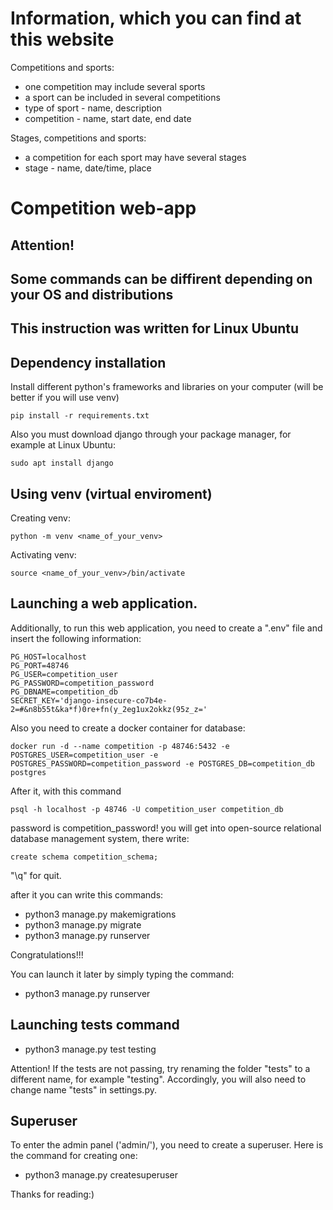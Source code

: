 # Information, which you can find at this website
Competitions and sports:

- one competition may include several sports
- a sport can be included in several competitions
- type of sport - name, description
- competition - name, start date, end date

Stages, competitions and sports:

- a competition for each sport may have several stages
- stage - name, date/time, place


# Competition web-app

## Attention!
## Some commands can be diffirent depending on your OS and distributions
## This instruction was written for Linux Ubuntu


## Dependency installation
Install different python's frameworks and libraries on your computer (will be better if you will use venv)
```
pip install -r requirements.txt
```
Also you must download django through your package manager,
for example at Linux Ubuntu:
```
sudo apt install django
```

## Using venv (virtual enviroment)
Creating venv:
```
python -m venv <name_of_your_venv>
```
Activating venv:
```
source <name_of_your_venv>/bin/activate
```


## Launching a web application.
Additionally, to run this web application, you need to create a ".env" file and insert the following information:

```
PG_HOST=localhost
PG_PORT=48746
PG_USER=competition_user
PG_PASSWORD=competition_password
PG_DBNAME=competition_db
SECRET_KEY='django-insecure-co7b4e-2=#&n8b55t&ka*f)0re+fn(y_2eg1ux2okkz(95z_z='
```

Also you need to create a docker container for database:
```
docker run -d --name competition -p 48746:5432 -e POSTGRES_USER=competition_user -e POSTGRES_PASSWORD=competition_password -e POSTGRES_DB=competition_db postgres
```

After it, with this command
```
psql -h localhost -p 48746 -U competition_user competition_db
```
password is competition_password!
you will get into open-source relational database management system, there write:
```
create schema competition_schema;
```
"\q" for quit.

after it you can write this commands:

* python3 manage.py makemigrations
* python3 manage.py migrate
* python3 manage.py runserver

Congratulations!!!

You can launch it later by simply typing the command:
- python3 manage.py runserver



## Launching tests command
- python3 manage.py test testing

Attention! If the tests are not passing, try renaming the folder "tests" to a different name, for example "testing". Accordingly, you will also need to change name "tests" in settings.py.

## Superuser
To enter the admin panel ('admin/'), you need to create a superuser. Here is the command for creating one:
- python3 manage.py createsuperuser


Thanks for reading:)
